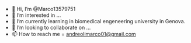 - 👋 Hi, I’m @Marco13579751
- 👀 I’m interested in ...
- 🌱 I’m currently learning in biomedical engeneering university in Genova.
- 💞️ I’m looking to collaborate on ...
- 📫 How to reach me = andreolimarco01@gmail.com

<!---
Marco13579751/Marco13579751 is a ✨ special ✨ repository because its `README.md` (this file) appears on your GitHub profile.
You can click the Preview link to take a look at your changes.
--->
